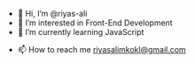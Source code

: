 - 👋 Hi, I’m @riyas-ali
- 👀 I’m interested in Front-End Development
- 🌱 I’m currently learning JavaScript
<!-- - 💞️ I’m looking to collaborate on Companies -->
- 📫 How to reach me riyasalimkokl@gmail.com

<!---
riyas-ali/riyas-ali is a ✨ special ✨ repository because its `README.md` (this file) appears on your GitHub profile.
You can click the Preview link to take a look at your changes.
--->
